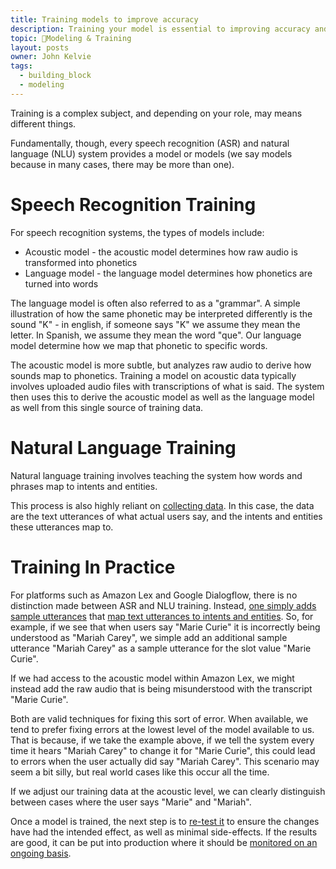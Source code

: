 ```yaml
---
title: Training models to improve accuracy
description: Training your model is essential to improving accuracy and ensuring a great user experience
topic: 🚂Modeling & Training
layout: posts
owner: John Kelvie
tags:
  - building_block
  - modeling
---
```


Training is a complex subject, and depending on your role, may means different things.

Fundamentally, though, every speech recognition (ASR) and natural language (NLU) system provides a model or models (we say models because in many cases, there may be more than one). 

# Speech Recognition Training
For speech recognition systems, the types of models include:
* Acoustic model - the acoustic model determines how raw audio is transformed into phonetics
* Language model - the language model determines how phonetics are turned into words

The language model is often also referred to as a "grammar". A simple illustration of how the same phonetic may be interpreted differently is the sound "K" - in english, if someone says "K" we assume they mean the letter. In Spanish, we assume they mean the word "que". Our language model determine how we map that phonetic to specific words.

The acoustic model is more subtle, but analyzes raw audio to derive how sounds map to phonetics. Training a model on acoustic data typically involves uploaded audio files with transcriptions of what is said. The system then uses this to derive the acoustic model as well as the language model as well from this single source of training data.

# Natural Language Training
Natural language training involves teaching the system how words and phrases map to intents and entities.

This process is also highly reliant on [collecting data](/building-blocks/modeling/collecting-data). In this case, the data are the text utterances of what actual users say, and the intents and entities these utterances map to.

# Training In Practice
For platforms such as Amazon Lex and Google Dialogflow, there is no distinction made between ASR and NLU training. Instead, [one simply adds sample utterances](https://docs.aws.amazon.com/lex/latest/dg/API_Slot.html#lex-Type-Slot-sampleUtterances) that [map text utterances to intents and entities](https://cloud.google.com/dialogflow/es/docs/entities-options#map). So, for example, if we see that when users say "Marie Curie" it is incorrectly being understood as "Mariah Carey", we simple add an additional sample utterance "Mariah Carey" as a sample utterance for the slot value "Marie Curie".

If we had access to the acoustic model within Amazon Lex, we might instead add the raw audio that is being misunderstood with the transcript "Marie Curie". 

Both are valid techniques for fixing this sort of error. When available, we tend to prefer fixing errors at the lowest level of the model available to us. That is because, if we take the example above, if we tell the system every time it hears "Mariah Carey" to change it for "Marie Curie", this could lead to errors when the user actually did say "Mariah Carey". This scenario may seem a bit silly, but real world cases like this occur all the time.

If we adjust our training data at the acoustic level, we can clearly distinguish between cases where the user says "Marie" and "Mariah".

Once a model is trained, the next step is to [re-test it](/building-blocks/modeling/measuring-accuracy) to ensure the changes have had the intended effect, as well as minimal side-effects. If the results are good, it can be put into production where it should be [monitored on an ongoing basis](/building-blocks/modeling/monitoring-interactions).






